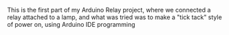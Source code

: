 This is the first part of my Arduino Relay project, where we connected a relay attached to a lamp, and what was tried was to make a "tick tack" style of power on, using Arduino IDE programming
